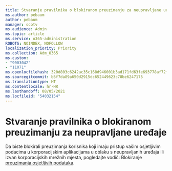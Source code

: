 ```yaml
---
title: Stvaranje pravilnika o blokiranom preuzimanju za neupravljane uređaje
ms.author: pebaum
author: pebaum
manager: scotv
ms.audience: Admin
ms.topic: article
ms.service: o365-administration
ROBOTS: NOINDEX, NOFOLLOW
localization_priority: Priority
ms.collection: Adm_O365
ms.custom:
- "9003042"
- "11071"
ms.openlocfilehash: 320d803c6242ac35c168d946001b3ad171fd63fe693778af72fb50fe305dc572
ms.sourcegitcommit: b5f7da89a650d2915dc652449623c78be6247175
ms.translationtype: HT
ms.contentlocale: hr-HR
ms.lasthandoff: 08/05/2021
ms.locfileid: "54032154"
---
```

# <a name="create-a-block-download-policy-for-unmanaged-devices"></a>Stvaranje pravilnika o blokiranom preuzimanju za neupravljane uređaje

Da biste blokirali preuzimanja korisnika koji imaju pristup vašim osjetljivim podacima u korporacijskim aplikacijama u oblaku s neupravljanih uređaja ili izvan korporacijskih mrežnih mjesta, pogledajte vodič: Blokiranje [preuzimanja osjetljivih podataka](https://docs.microsoft.com/cloud-app-security/use-case-proxy-block-session-aad).



